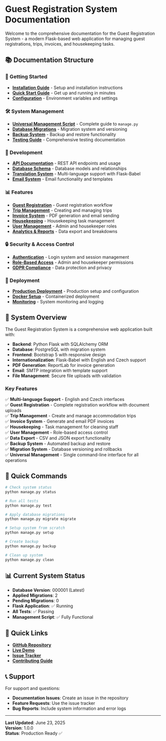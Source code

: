 # Guest Registration System Documentation

Welcome to the comprehensive documentation for the Guest Registration System - a modern Flask-based web application for managing guest registrations, trips, invoices, and housekeeping tasks.

## 📚 Documentation Structure

### 🚀 Getting Started
- **[Installation Guide](installation.md)** - Setup and installation instructions
- **[Quick Start Guide](quick-start.md)** - Get up and running in minutes
- **[Configuration](configuration.md)** - Environment variables and settings

### 🛠️ System Management
- **[Universal Management Script](management-script.md)** - Complete guide to `manage.py`
- **[Database Migrations](migrations.md)** - Migration system and versioning
- **[Backup System](backup-system.md)** - Backup and restore functionality
- **[Testing Guide](testing.md)** - Comprehensive testing documentation

### 🔧 Development
- **[API Documentation](api.md)** - REST API endpoints and usage
- **[Database Schema](database-schema.md)** - Database models and relationships
- **[Translation System](translations.md)** - Multi-language support with Flask-Babel
- **[Email System](email-system.md)** - Email functionality and templates

### 📊 Features
- **[Guest Registration](guest-registration.md)** - Guest registration workflow
- **[Trip Management](trip-management.md)** - Creating and managing trips
- **[Invoice System](invoice-system.md)** - PDF generation and email sending
- **[Housekeeping](housekeeping.md)** - Housekeeping task management
- **[User Management](user-management.md)** - Admin and housekeeper roles
- **[Analytics & Reports](analytics.md)** - Data export and breakdowns

### 🔒 Security & Access Control
- **[Authentication](authentication.md)** - Login system and session management
- **[Role-Based Access](access-control.md)** - Admin and housekeeper permissions
- **[GDPR Compliance](gdpr.md)** - Data protection and privacy

### 🚀 Deployment
- **[Production Deployment](deployment.md)** - Production setup and configuration
- **[Docker Setup](docker.md)** - Containerized deployment
- **[Monitoring](monitoring.md)** - System monitoring and logging

## 🎯 System Overview

The Guest Registration System is a comprehensive web application built with:

- **Backend**: Python Flask with SQLAlchemy ORM
- **Database**: PostgreSQL with migration system
- **Frontend**: Bootstrap 5 with responsive design
- **Internationalization**: Flask-Babel with English and Czech support
- **PDF Generation**: ReportLab for invoice generation
- **Email**: SMTP integration with template support
- **File Management**: Secure file uploads with validation

### Key Features

✅ **Multi-language Support** - English and Czech interfaces  
✅ **Guest Registration** - Complete registration workflow with document uploads  
✅ **Trip Management** - Create and manage accommodation trips  
✅ **Invoice System** - Generate and email PDF invoices  
✅ **Housekeeping** - Task management for cleaning staff  
✅ **User Management** - Role-based access control  
✅ **Data Export** - CSV and JSON export functionality  
✅ **Backup System** - Automated backup and restore  
✅ **Migration System** - Database versioning and rollbacks  
✅ **Universal Management** - Single command-line interface for all operations  

## 🚀 Quick Commands

```bash
# Check system status
python manage.py status

# Run all tests
python manage.py test

# Apply database migrations
python manage.py migrate migrate

# Setup system from scratch
python manage.py setup

# Create backup
python manage.py backup

# Clean up system
python manage.py clean
```

## 📊 Current System Status

- **Database Version**: 000001 (Latest)
- **Applied Migrations**: 2
- **Pending Migrations**: 0
- **Flask Application**: ✅ Running
- **All Tests**: ✅ Passing
- **Management Script**: ✅ Fully Functional

## 🔗 Quick Links

- **[GitHub Repository](https://github.com/32bit-s-r-o/guest-registration-system)**
- **[Live Demo](https://your-demo-url.com)**
- **[Issue Tracker](https://github.com/32bit-s-r-o/guest-registration-system/issues)**
- **[Contributing Guide](contributing.md)**

## 📞 Support

For support and questions:
- **Documentation Issues**: Create an issue in the repository
- **Feature Requests**: Use the issue tracker
- **Bug Reports**: Include system information and error logs

---

**Last Updated**: June 23, 2025  
**Version**: 1.0.0  
**Status**: Production Ready ✅ 